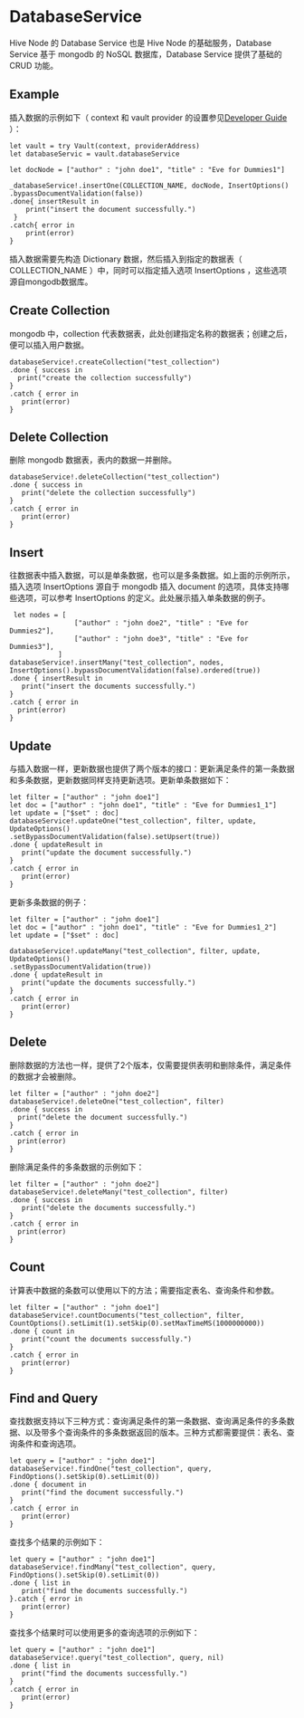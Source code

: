 # DatabaseService

Hive Node 的 Database Service 也是 Hive Node 的基础服务，Database Service 基于 mongodb 的 NoSQL 数据库，Database Service 提供了基础的 CRUD 功能。

## Example

插入数据的示例如下（ context 和 vault provider 的设置参见[Developer Guide](./) ）：

```
let vault = try Vault(context, providerAddress)
let databaseServic = vault.databaseService

let docNode = ["author" : "john doe1", "title" : "Eve for Dummies1"]

_databaseService!.insertOne(COLLECTION_NAME, docNode, InsertOptions()
.bypassDocumentValidation(false))
.done{ insertResult in
    print("insert the document successfully.")
 }
.catch{ error in
    print(error)
}
```

插入数据需要先构造 Dictionary 数据，然后插入到指定的数据表（ COLLECTION\_NAME ）中，同时可以指定插入选项 InsertOptions ，这些选项源自mongodb数据库。

## Create Collection

mongodb 中，collection 代表数据表，此处创建指定名称的数据表；创建之后，便可以插入用户数据。

```
databaseService!.createCollection("test_collection")
.done { success in
  print("create the collection successfully")
}
.catch { error in
   print(error)
}
```

## Delete Collection

删除 mongodb 数据表，表内的数据一并删除。

```
databaseService!.deleteCollection("test_collection")
.done { success in
   print("delete the collection successfully")
}
.catch { error in
   print(error)
}
```

## Insert

往数据表中插入数据，可以是单条数据，也可以是多条数据。如上面的示例所示，插入选项 InsertOptions 源自于 mongodb 插入 document 的选项，具体支持哪些选项，可以参考 InsertOptions 的定义。此处展示插入单条数据的例子。

```
 let nodes = [
                ["author" : "john doe2", "title" : "Eve for Dummies2"],
                ["author" : "john doe3", "title" : "Eve for Dummies3"],
            ]
databaseService!.insertMany("test_collection", nodes, InsertOptions().bypassDocumentValidation(false).ordered(true))
.done { insertResult in
   print("insert the documents successfully.")
}
.catch { error in
  print(error)
}
```

## Update

与插入数据一样，更新数据也提供了两个版本的接口：更新满足条件的第一条数据和多条数据，更新数据同样支持更新选项。更新单条数据如下：

```
let filter = ["author" : "john doe1"]
let doc = ["author" : "john doe1", "title" : "Eve for Dummies1_1"]
let update = ["$set" : doc]
databaseService!.updateOne("test_collection", filter, update, UpdateOptions()
.setBypassDocumentValidation(false).setUpsert(true))
.done { updateResult in
   print("update the document successfully.")
}
.catch { error in
   print(error)
}
```

更新多条数据的例子：

```
let filter = ["author" : "john doe1"]
let doc = ["author" : "john doe1", "title" : "Eve for Dummies1_2"]
let update = ["$set" : doc]

databaseService!.updateMany("test_collection", filter, update, UpdateOptions()
.setBypassDocumentValidation(true))
.done { updateResult in
   print("update the documents successfully.")
}
.catch { error in
   print(error)
}
```

## Delete

删除数据的方法也一样，提供了2个版本，仅需要提供表明和删除条件，满足条件的数据才会被删除。

```
let filter = ["author" : "john doe2"]
databaseService!.deleteOne("test_collection", filter)
.done { success in
  print("delete the document successfully.")
}
.catch { error in
  print(error)
}
```

删除满足条件的多条数据的示例如下：

```
let filter = ["author" : "john doe2"]
databaseService!.deleteMany("test_collection", filter)
.done { success in
   print("delete the documents successfully.")
}
.catch { error in
  print(error)
}
```

## Count

计算表中数据的条数可以使用以下的方法；需要指定表名、查询条件和参数。

```
let filter = ["author" : "john doe1"]
databaseService!.countDocuments("test_collection", filter, CountOptions().setLimit(1).setSkip(0).setMaxTimeMS(1000000000))
.done { count in
   print("count the documents successfully.")
}
.catch { error in
   print(error)
}
```

## Find and Query

查找数据支持以下三种方式：查询满足条件的第一条数据、查询满足条件的多条数据、以及带多个查询条件的多条数据返回的版本。三种方式都需要提供：表名、查询条件和查询选项。

```
let query = ["author" : "john doe1"]
databaseService!.findOne("test_collection", query, FindOptions().setSkip(0).setLimit(0))
.done { document in
   print("find the document successfully.")
}
.catch { error in
   print(error)
}
```

查找多个结果的示例如下：

```
let query = ["author" : "john doe1"]
databaseService!.findMany("test_collection", query, FindOptions().setSkip(0).setLimit(0))
.done { list in
   print("find the documents successfully.")
}.catch { error in
   print(error)
}
```

查找多个结果时可以使用更多的查询选项的示例如下：

```
let query = ["author" : "john doe1"]
databaseService!.query("test_collection", query, nil)
.done { list in
   print("find the documents successfully.")
}
.catch { error in
   print(error)
}
```
